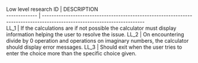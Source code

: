 Low level research
ID            | DESCRIPTION                                                                                                                
------------- | -------------------------------------------------------------------------------------------------------------------------  
LL_1          | If the calculations are if not possible the calculator  must display information helping the user to resolve the issue.
LL_2          | On encountering divide by 0 operation and operations on imaginary numbers, the calculator should display error messages.
LL_3          | Should exit when the user tries to enter the choice more than the specific choice given.
